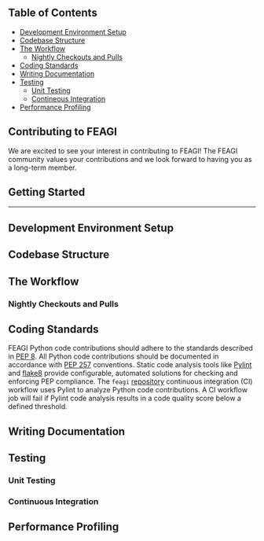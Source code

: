 ## Table of Contents

- [Development Environment Setup](#development-environment-setup)
- [Codebase Structure](#codebase-structure)
- [The Workflow](#the-workflow)
  * [Nightly Checkouts and Pulls](#nightly-checkouts-and-pulls)
- [Coding Standards](#coding-standards)
- [Writing Documentation](#writing-documentation)
- [Testing](#testing)
  * [Unit Testing](#unit-testing)
  * [Contineous Integration](#contineous-integration)
- [Performance Profiling](#performance-profiling)


## Contributing to FEAGI


We are excited to see your interest in contributing to FEAGI! The FEAGI community values your contributions and we look forward to having you as a long-term member.


## Getting Started
_______________




## Development Environment Setup





## Codebase Structure





## The Workflow

### Nightly Checkouts and Pulls





## Coding Standards
FEAGI Python code contributions should adhere to the standards described in [PEP 8](https://www.python.org/dev/peps/pep-0008/). All Python code contributions should be documented in accordance with [PEP 257](https://www.python.org/dev/peps/pep-0257/) conventions. Static code analysis tools like [Pylint](https://pypi.org/project/pylint/) and [flake8](https://pypi.org/project/flake8/) provide configurable, automated solutions for checking and enforcing PEP compliance. The `feagi` [repository](https://github.com/feagi/feagi) continuous integration (CI) workflow uses Pylint to analyze Python code contributions. A CI workflow job will fail if Pylint code analysis results in a code quality score below a defined threshold.


## Writing Documentation


## Testing

### Unit Testing


### Continuous Integration



## Performance Profiling
